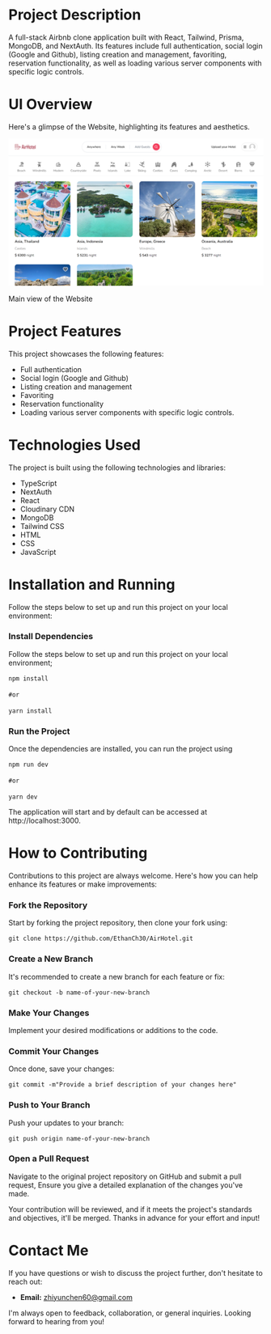 # Project Description

A full-stack Airbnb clone application built with React, Tailwind, Prisma, MongoDB, and NextAuth. Its features include full authentication, social login (Google and Github), listing creation and management, favoriting, reservation functionality, as well as loading various server components with specific logic controls.


# UI Overview

Here's a glimpse of the Website, highlighting its features and aesthetics.

![Image text](https://github.com/EthanCh30/img-store/blob/master/Small-Image/AirHotel.png)


Main view of the Website

# Project Features

This project showcases the following features:

- Full authentication
- Social login (Google and Github)
- Listing creation and management
- Favoriting
- Reservation functionality
- Loading various server components with specific logic controls.



# Technologies Used

The project is built using the following technologies and libraries:

- TypeScript
- NextAuth
- React
- Cloudinary CDN
- MongoDB
- Tailwind CSS
- HTML
- CSS
- JavaScript

# Installation and Running

Follow the steps below to set up and run this project on your local environment:

### Install Dependencies

Follow the steps below to set up and run this project on your local environment;

```
npm install

#or

yarn install
```



### Run the Project

Once the dependencies are installed, you can run the project using 

```
npm run dev

#or

yarn dev
```

The application will start and by default can be accessed at http://localhost:3000.

# How to Contributing

Contributions to this project are always welcome. Here's how you can help enhance its features or make improvements:

### Fork the Repository

Start by forking the project repository, then clone your fork using:

```
git clone https://github.com/EthanCh30/AirHotel.git
```

### Create a New Branch

It's recommended to create a new branch for each feature or fix:

```
git checkout -b name-of-your-new-branch
```

### Make Your Changes

Implement your desired modifications or additions to the code.

### Commit Your Changes

Once done, save your changes:

```
git commit -m"Provide a brief description of your changes here"
```



### Push to Your Branch

Push your updates to your branch:

```
git push origin name-of-your-new-branch
```

### Open a Pull Request

Navigate to the original project repository on GitHub and submit a pull request, Ensure you give a detailed explanation of the changes you've made.

Your contribution will be reviewed, and if it meets the project's standards and objectives, it'll be merged. Thanks in advance for your effort and input!

# Contact Me

If you have questions or wish to discuss the project further, don't hesitate to reach out:

- **Email:** zhiyunchen60@gmail.com

I'm always open to feedback, collaboration, or general inquiries. Looking forward to hearing from you!
